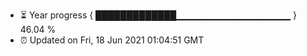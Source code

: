 - ⏳ Year progress { █████████████▁▁▁▁▁▁▁▁▁▁▁▁▁▁▁▁▁ } 46.04 %
- ⏰ Updated on Fri, 18 Jun 2021 01:04:51 GMT

